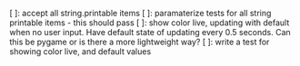 [ ]: accept all string.printable items
[ ]: paramaterize tests for all string printable items - this should pass
[ ]: show color live, updating with default when no user input. Have default state of updating every 0.5 seconds. Can this be pygame or is there a more lightweight way?
[ ]: write a test for showing color live, and default values